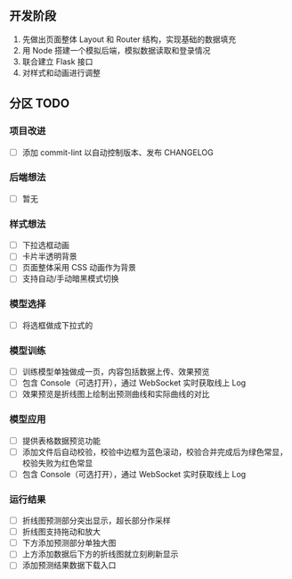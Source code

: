 ## 开发阶段

1. 先做出页面整体 Layout 和 Router 结构，实现基础的数据填充
2. 用 Node 搭建一个模拟后端，模拟数据读取和登录情况
3. 联合建立 Flask 接口
4. 对样式和动画进行调整

## 分区 TODO

### 项目改进

- [ ] 添加 commit-lint 以自动控制版本、发布 CHANGELOG

### 后端想法

- [ ] 暂无

### 样式想法

- [ ] 下拉选框动画
- [ ] 卡片半透明背景
- [ ] 页面整体采用 CSS 动画作为背景
- [ ] 支持自动/手动暗黑模式切换

### 模型选择

- [ ] 将选框做成下拉式的

### 模型训练

- [ ] 训练模型单独做成一页，内容包括数据上传、效果预览
- [ ] 包含 Console（可选打开），通过 WebSocket 实时获取线上 Log
- [ ] 效果预览是折线图上绘制出预测曲线和实际曲线的对比

### 模型应用

- [ ] 提供表格数据预览功能
- [ ] 添加文件后自动校验，校验中边框为蓝色滚动，校验合并完成后为绿色常显，校验失败为红色常显
- [ ] 包含 Console（可选打开），通过 WebSocket 实时获取线上 Log

### 运行结果

- [ ] 折线图预测部分突出显示，超长部分作采样
- [ ] 折线图支持拖动和放大
- [ ] 下方添加预测部分单独大图
- [ ] 上方添加数据后下方的折线图就立刻刷新显示
- [ ] 添加预测结果数据下载入口
